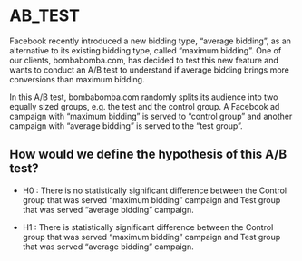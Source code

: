 # AB_TEST

Facebook recently introduced a new bidding type, “average bidding”, as an alternative to its existing bidding type, called “maximum bidding”. One of our clients, bombabomba.com, has decided to test this new feature and wants to conduct an A/B test to understand if average bidding brings more conversions than maximum bidding.

In this A/B test, bombabomba.com randomly splits its audience into two equally sized groups, e.g. the test and the control group. A Facebook ad campaign with “maximum bidding” is served to “control group” and another campaign with “average bidding” is served to the “test group”.


## How would we define the hypothesis of this A/B test?
* H0 : There is no statistically significant difference between the Control group that was served “maximum bidding” campaign and Test group that was served “average bidding” campaign.

* H1 : There is statistically significant difference between the Control group that was served “maximum bidding” campaign and Test group that was served “average bidding” campaign.


